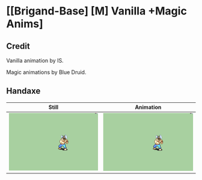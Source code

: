 # [\[Brigand-Base\] \[M\] Vanilla +Magic Anims]

## Credit

Vanilla animation by IS.

Magic animations by Blue Druid.

## Handaxe

| Still | Animation |
| :---: | :-------: |
| ![Handaxe still](./Handaxe_000.png) | ![Handaxe animation](./Handaxe.gif) |
